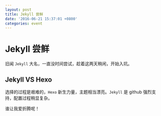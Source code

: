 ```yaml
---
layout: post
title: Jekyll 尝鲜
date: '2016-06-21 15:37:01 +0800'
categories: event
---
```


# Jekyll 尝鲜

旧闻 `Jekyll` 大名，一直没时间尝试，趁着这两天稍闲，开始入坑。

## Jekyll VS Hexo

选择的过程是艰难的，`Hexo` 新生力量，主题相当漂亮。`Jekyll` 是 github 强烈支持，配置过程稍显复杂。

谁让我爱折腾呢！
